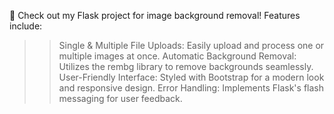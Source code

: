 🚀 Check out my Flask project for image background removal! Features include:

>>Single & Multiple File Uploads: Easily upload and process one or multiple images at once.
>>Automatic Background Removal: Utilizes the rembg library to remove backgrounds seamlessly.
>>User-Friendly Interface: Styled with Bootstrap for a modern look and responsive design.
>>Error Handling: Implements Flask's flash messaging for user feedback.
